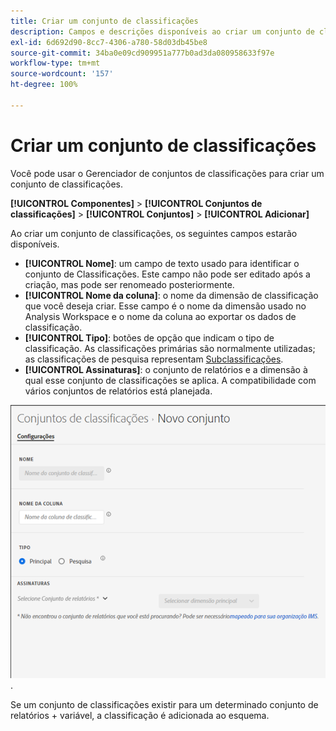 ```yaml
---
title: Criar um conjunto de classificações
description: Campos e descrições disponíveis ao criar um conjunto de classificações.
exl-id: 6d692d90-8cc7-4306-a780-58d03db45be8
source-git-commit: 34ba0e09cd909951a777b0ad3da080958633f97e
workflow-type: tm+mt
source-wordcount: '157'
ht-degree: 100%

---
```


# Criar um conjunto de classificações

Você pode usar o Gerenciador de conjuntos de classificações para criar um conjunto de classificações.

**[!UICONTROL Componentes]** > **[!UICONTROL Conjuntos de classificações]** > **[!UICONTROL Conjuntos]** > **[!UICONTROL Adicionar]**

Ao criar um conjunto de classificações, os seguintes campos estarão disponíveis.

* **[!UICONTROL Nome]**: um campo de texto usado para identificar o conjunto de Classificações. Este campo não pode ser editado após a criação, mas pode ser renomeado posteriormente.
* **[!UICONTROL Nome da coluna]**: o nome da dimensão de classificação que você deseja criar. Esse campo é o nome da dimensão usado no Analysis Workspace e o nome da coluna ao exportar os dados de classificação.
* **[!UICONTROL Tipo]**: botões de opção que indicam o tipo de classificação. As classificações primárias são normalmente utilizadas; as classificações de pesquisa representam [Subclassificações](../c-sub-classifications.md).
* **[!UICONTROL Assinaturas]**: o conjunto de relatórios e a dimensão à qual esse conjunto de classificações se aplica. A compatibilidade com vários conjuntos de relatórios está planejada.

![Criar um conjunto de classificações](../assets/classification-set-create.png).

Se um conjunto de classificações existir para um determinado conjunto de relatórios + variável, a classificação é adicionada ao esquema.
